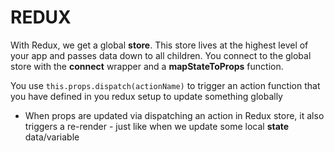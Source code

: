 # REDUX

With Redux, we get a global **store**. This store lives at the highest level of your app and passes data down to all children. You connect to the global store with the **connect** wrapper and a **mapStateToProps** function.

You use `this.props.dispatch(actionName)` to trigger an action function that you have defined in you redux setup to update something globally

* When props are updated via dispatching an action in Redux store, it also triggers a re-render - just like when we update some local **state** data/variable


